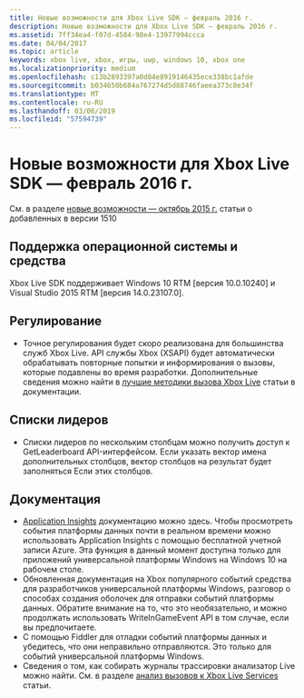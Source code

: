 ```yaml
---
title: Новые возможности для Xbox Live SDK — февраль 2016 г.
description: Новые возможности для Xbox Live SDK — февраль 2016 г.
ms.assetid: 7ff34ea4-f07d-4584-98e4-13977994ccca
ms.date: 04/04/2017
ms.topic: article
keywords: xbox live, xbox, игры, uwp, windows 10, xbox one
ms.localizationpriority: medium
ms.openlocfilehash: c13b2893397a0d84e8919146435ece338bc1afde
ms.sourcegitcommit: b034650b684a767274d5d88746faeea373c8e34f
ms.translationtype: MT
ms.contentlocale: ru-RU
ms.lasthandoff: 03/06/2019
ms.locfileid: "57594739"
---
```

# <a name="whats-new-for-the-xbox-live-sdk---february-2016"></a>Новые возможности для Xbox Live SDK — февраль 2016 г.

См. в разделе [новые возможности — октябрь 2015 г.](1510-whats-new.md) статьи о добавленных в версии 1510

## <a name="os-and-tool-support"></a>Поддержка операционной системы и средства
Xbox Live SDK поддерживает Windows 10 RTM [версия 10.0.10240] и Visual Studio 2015 RTM [версия 14.0.23107.0].

## <a name="throttling"></a>Регулирование
- Точное регулирования будет скоро реализована для большинства служб Xbox Live.  API службы Xbox (XSAPI) будет автоматически обрабатывать повторные попытки и информирования о вызовы, которые подавлены во время разработки.  Дополнительные сведения можно найти в [лучшие методики вызова Xbox Live](../using-xbox-live/best-practices/best-practices-for-calling-xbox-live.md) статьи в документации.

## <a name="leaderboards"></a>Списки лидеров
- Списки лидеров по нескольким столбцам можно получить доступ к GetLeaderboard API-интерфейсом. Если указать вектор имена дополнительных столбцов, вектор столбцов на результат будет заполняться Если этих столбцов.

## <a name="documentation"></a>Документация
- [Application Insights](https://developer.microsoft.com/en-us/games/xbox/docs/xboxlive/xbox-live-partners/event-driven-data-platform/application-insights) документацию можно здесь.  Чтобы просмотреть события платформы данных почти в реальном времени можно использовать Application Insights с помощью бесплатной учетной записи Azure.  Эта функция в данный момент доступна только для приложений универсальной платформы Windows на Windows 10 на рабочем столе.
- Обновленная документация на Xbox популярного событий средства для разработчиков универсальной платформы Windows, разговор о способах создания оболочек для отправки событий платформы данных.  Обратите внимание на то, что это необязательно, и можно продолжать использовать WriteInGameEvent API в том случае, если вы предпочитаете.
- С помощью Fiddler для отладки событий платформы данных и убедитесь, что они неправильно отправляются.  Это только для событий универсальной платформы Windows.
- Сведения о том, как собирать журналы трассировки анализатор Live можно найти.  См. в разделе [анализ вызовов к Xbox Live Services](../tools/analyze-service-calls.md) статьи.
